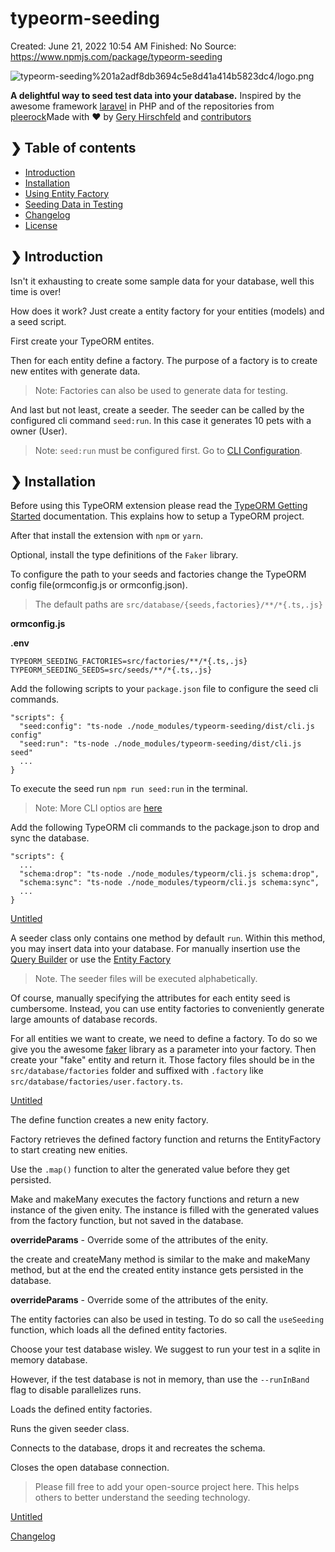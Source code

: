# typeorm-seeding

Created: June 21, 2022 10:54 AM
Finished: No
Source: https://www.npmjs.com/package/typeorm-seeding

![typeorm-seeding%201a2adf8db3694c5e8d41a414b5823dc4/logo.png](typeorm-seeding%201a2adf8db3694c5e8d41a414b5823dc4/logo.png)

**A delightful way to seed test data into your database.**
 Inspired by the awesome framework [laravel](https://laravel.com/) in PHP and of the repositories from [pleerock](https://github.com/pleerock)Made with ❤️ by [Gery Hirschfeld](https://github.com/hirsch88) and [contributors](https://github.com/w3tecch/typeorm-seeding/graphs/contributors)

## ❯ Table of contents

- [Introduction](https://www.npmjs.com/package/typeorm-seeding#-introduction)
- [Installation](https://www.npmjs.com/package/typeorm-seeding#-installation)
- [Using Entity Factory](https://www.npmjs.com/package/typeorm-seeding#-using-entity-factory)
- [Seeding Data in Testing](https://www.npmjs.com/package/typeorm-seeding#-seeding-data-in-testing)
- [Changelog](https://www.npmjs.com/package/typeorm-seeding#-changelog)
- [License](https://www.npmjs.com/package/typeorm-seeding#-license)

## ❯ Introduction

Isn't it exhausting to create some sample data for your database, well this time is over!

How does it work? Just create a entity factory for your entities (models) and a seed script.

First create your TypeORM entites.

Then for each entity define a factory. The purpose of a factory is to create new entites with generate data.

> 
> 
> 
> Note: Factories can also be used to generate data for testing.
> 

And last but not least, create a seeder. The seeder can be called by the configured cli command `seed:run`. In this case it generates 10 pets with a owner (User).

> 
> 
> 
> Note: `seed:run` must be configured first. Go to [CLI Configuration](https://www.npmjs.com/package/typeorm-seeding#cli-configuration).
> 

## ❯ Installation

Before using this TypeORM extension please read the [TypeORM Getting Started](https://typeorm.io/#/) documentation. This explains how to setup a TypeORM project.

After that install the extension with `npm` or `yarn`.

Optional, install the type definitions of the `Faker` library.

To configure the path to your seeds and factories change the TypeORM config file(ormconfig.js or ormconfig.json).

> 
> 
> 
> The default paths are `src/database/{seeds,factories}/**/*{.ts,.js}`
> 

**ormconfig.js**

**.env**

```
TYPEORM_SEEDING_FACTORIES=src/factories/**/*{.ts,.js}
TYPEORM_SEEDING_SEEDS=src/seeds/**/*{.ts,.js}

```

Add the following scripts to your `package.json` file to configure the seed cli commands.

```
"scripts": {
  "seed:config": "ts-node ./node_modules/typeorm-seeding/dist/cli.js config"
  "seed:run": "ts-node ./node_modules/typeorm-seeding/dist/cli.js seed"
  ...
}

```

To execute the seed run `npm run seed:run` in the terminal.

> 
> 
> 
> Note: More CLI optios are [here](https://www.npmjs.com/package/typeorm-seeding#cli-options)
> 

Add the following TypeORM cli commands to the package.json to drop and sync the database.

```
"scripts": {
  ...
  "schema:drop": "ts-node ./node_modules/typeorm/cli.js schema:drop",
  "schema:sync": "ts-node ./node_modules/typeorm/cli.js schema:sync",
  ...
}

```

[Untitled](typeorm-seeding%201a2adf8db3694c5e8d41a414b5823dc4/Untitled%20Database%200666459098cf4b5fb0291d1553180fc4.csv)

A seeder class only contains one method by default `run`. Within this method, you may insert data into your database. For manually insertion use the [Query Builder](https://typeorm.io/#/select-query-builder) or use the [Entity Factory](https://www.npmjs.com/package/typeorm-seeding#-using-entity-factory)

> 
> 
> 
> Note. The seeder files will be executed alphabetically.
> 

Of course, manually specifying the attributes for each entity seed is cumbersome. Instead, you can use entity factories to conveniently generate large amounts of database records.

For all entities we want to create, we need to define a factory. To do so we give you the awesome [faker](https://github.com/marak/Faker.js/) library as a parameter into your factory. Then create your "fake" entity and return it. Those factory files should be in the `src/database/factories` folder and suffixed with `.factory` like `src/database/factories/user.factory.ts`.

[Untitled](typeorm-seeding%201a2adf8db3694c5e8d41a414b5823dc4/Untitled%20Database%2025c1a4471d644d2faa1f12c59f75faab.csv)

The define function creates a new enity factory.

Factory retrieves the defined factory function and returns the EntityFactory to start creating new enities.

Use the `.map()` function to alter the generated value before they get persisted.

Make and makeMany executes the factory functions and return a new instance of the given enity. The instance is filled with the generated values from the factory function, but not saved in the database.

**overrideParams** - Override some of the attributes of the enity.

the create and createMany method is similar to the make and makeMany method, but at the end the created entity instance gets persisted in the database.

**overrideParams** - Override some of the attributes of the enity.

The entity factories can also be used in testing. To do so call the `useSeeding` function, which loads all the defined entity factories.

Choose your test database wisley. We suggest to run your test in a sqlite in memory database.

However, if the test database is not in memory, than use the `--runInBand` flag to disable parallelizes runs.

Loads the defined entity factories.

Runs the given seeder class.

Connects to the database, drops it and recreates the schema.

Closes the open database connection.

> 
> 
> 
> Please fill free to add your open-source project here. This helps others to better understand the seeding technology.
> 

[Untitled](typeorm-seeding%201a2adf8db3694c5e8d41a414b5823dc4/Untitled%20Database%20d162a896956c43c09cec582df3d0c238.csv)

[Changelog](https://github.com/w3tecch/typeorm-seeding/releases)